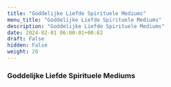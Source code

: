 ```yaml
---
title: "Goddelijke Liefde Spirituele Mediums"
menu_title: "Goddelijke Liefde Spirituele Mediums"
description: "Goddelijke Liefde Spirituele Mediums"
date: 2024-02-01 06:00:01+00:62
draft: False
hidden: False
weight: 20
---
```

### Goddelijke Liefde Spirituele Mediums
